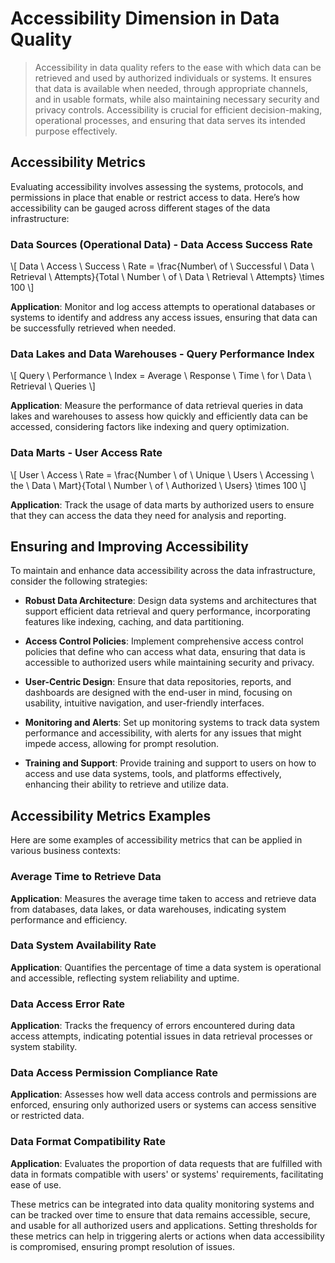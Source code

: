 # Accessibility Dimension in Data Quality
>
> Accessibility in data quality refers to the ease with which data can be retrieved and used by authorized individuals or systems. It ensures that data is available when needed, through appropriate channels, and in usable formats, while also maintaining necessary security and privacy controls. Accessibility is crucial for efficient decision-making, operational processes, and ensuring that data serves its intended purpose effectively.

## Accessibility Metrics

Evaluating accessibility involves assessing the systems, protocols, and permissions in place that enable or restrict access to data. Here’s how accessibility can be gauged across different stages of the data infrastructure:

### Data Sources (Operational Data) - Data Access Success Rate

\\[ Data \ Access \ Success \ Rate = \frac{Number\ of \ Successful \ Data \ Retrieval \ Attempts}{Total \ Number \ of \ Data \ Retrieval \ Attempts} \times 100 \\]

**Application**: Monitor and log access attempts to operational databases or systems to identify and address any access issues, ensuring that data can be successfully retrieved when needed.

### Data Lakes and Data Warehouses - Query Performance Index

\\[ Query \ Performance \ Index = Average \ Response \ Time \ for \ Data \ Retrieval \ Queries \\]

**Application**: Measure the performance of data retrieval queries in data lakes and warehouses to assess how quickly and efficiently data can be accessed, considering factors like indexing and query optimization.

### Data Marts - User Access Rate

\\[ User \ Access \ Rate = \frac{Number \ of \ Unique \ Users \ Accessing \ the \ Data \ Mart}{Total \ Number \ of \ Authorized \ Users} \times 100 \\]

**Application**: Track the usage of data marts by authorized users to ensure that they can access the data they need for analysis and reporting.

## Ensuring and Improving Accessibility

To maintain and enhance data accessibility across the data infrastructure, consider the following strategies:

* **Robust Data Architecture**:
  Design data systems and architectures that support efficient data retrieval and query performance, incorporating features like indexing, caching, and data partitioning.

* **Access Control Policies**:
  Implement comprehensive access control policies that define who can access what data, ensuring that data is accessible to authorized users while maintaining security and privacy.

* **User-Centric Design**:
  Ensure that data repositories, reports, and dashboards are designed with the end-user in mind, focusing on usability, intuitive navigation, and user-friendly interfaces.

* **Monitoring and Alerts**:
  Set up monitoring systems to track data system performance and accessibility, with alerts for any issues that might impede access, allowing for prompt resolution.

* **Training and Support**:
  Provide training and support to users on how to access and use data systems, tools, and platforms effectively, enhancing their ability to retrieve and utilize data.

## Accessibility Metrics Examples

Here are some examples of accessibility metrics that can be applied in various business contexts:

### Average Time to Retrieve Data

**Application**: Measures the average time taken to access and retrieve data from databases, data lakes, or data warehouses, indicating system performance and efficiency.

### Data System Availability Rate

**Application**: Quantifies the percentage of time a data system is operational and accessible, reflecting system reliability and uptime.

### Data Access Error Rate

**Application**: Tracks the frequency of errors encountered during data access attempts, indicating potential issues in data retrieval processes or system stability.

### Data Access Permission Compliance Rate

**Application**: Assesses how well data access controls and permissions are enforced, ensuring only authorized users or systems can access sensitive or restricted data.

### Data Format Compatibility Rate

**Application**: Evaluates the proportion of data requests that are fulfilled with data in formats compatible with users' or systems' requirements, facilitating ease of use.

These metrics can be integrated into data quality monitoring systems and can be tracked over time to ensure that data remains accessible, secure, and usable for all authorized users and applications. Setting thresholds for these metrics can help in triggering alerts or actions when data accessibility is compromised, ensuring prompt resolution of issues.
